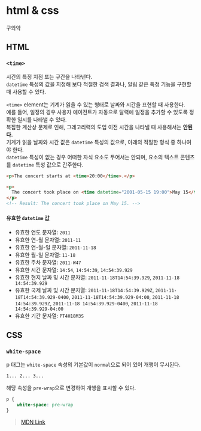 # html & css

구와악

## HTML

### `<time>`

시간의 특정 지점 또는 구간을 나타낸다.  
`datetime` 특성의 값을 지정해 보다 적절한 검색 결과나, 알림 같은 특정 기능을 구현할 때 사용할 수 있다.

`<time>` element는 기계가 읽을 수 있는 형태로 날짜와 시간을 표현할 때 사용한다.  
예를 들어, 일정의 경우 사용자 에이전트가 자동으로 달력에 일정을 추가할 수 있도록 정확한 일시를 나타낼 수 있다.  
복잡한 계산상 문제로 인해, 그레고리력의 도입 이전 시간을 나타낼 때 사용해서는 **안된다.**  
기계가 읽을 날짜와 시간 값은 `datetime` 특성의 값으로, 아래의 적절한 형식 중 하나여야 한다.  
`datetime` 특성이 없는 경우 어떠한 자식 요소도 두어서는 안되며, 요소의 텍스트 콘텐츠를 `datetime` 특성 값으로 간주한다.  

```html
<p>The concert starts at <time>20:00</time>.</p>

<p>
  The concert took place on <time datetime="2001-05-15 19:00">May 15</time>.
</p>
<!-- Result: The concert took place on May 15. -->
```

#### 유효한 `datetime` 값

- 유효한 연도 문자열: `2011`
- 유효한 연-월 문자열: `2011-11`
- 유효한 연-월-일 문자열: `2011-11-18`
- 유효한 월-일 문자열: `11-18`
- 유효한 주차 문자열: `2011-W47`
- 유효한 시간 문자열: `14:54`, `14:54:39`, `14:54:39.929`
- 유효한 현지 날짜 및 시간 문자열: `2011-11-18T14:54:39.929`, `2011-11-18 14:54:39.929`
- 유효한 국제 날짜 및 시간 문자열: `2011-11-18T14:54:39.929Z`, `2011-11-18T14:54:39.929-0400`, `2011-11-18T14:54:39.929-04:00`, `2011-11-18 14:54:39.929Z`, `2011-11-18 14:54:39.929-0400`, `2011-11-18 14:54:39.929-04:00`
- 유효한 기간 문자열: `PT4H18M3S`

## CSS

### `white-space`

p 태그는 `white-space` 속성의 기본값이 `normal`으로 되어 있어 개행이 무시된다.  

```
1... 2... 3...
```

해당 속성을 `pre-wrap`으로 변경하여 개행을 표시할 수 있다.

```css
p {
    white-space: pre-wrap
}
```

> [MDN Link](https://developer.mozilla.org/ko/docs/Web/CSS/white-space)